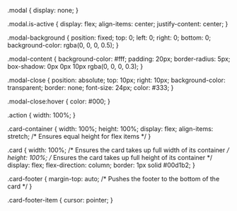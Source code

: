 .modal {
  display: none;
}

.modal.is-active {
  display: flex;
  align-items: center;
  justify-content: center;
}

.modal-background {
  position: fixed;
  top: 0;
  left: 0;
  right: 0;
  bottom: 0;
  background-color: rgba(0, 0, 0, 0.5);
}

.modal-content {
  background-color: #fff;
  padding: 20px;
  border-radius: 5px;
  box-shadow: 0px 0px 10px rgba(0, 0, 0, 0.3);
}

.modal-close {
  position: absolute;
  top: 10px;
  right: 10px;
  background-color: transparent;
  border: none;
  font-size: 24px;
  color: #333;
}

.modal-close:hover {
  color: #000;
}

.action {
  width: 100%;
}

.card-container {
  width: 100%;
  height: 100%;
  display: flex;
  align-items: stretch; /* Ensures equal height for flex items */
}

.card {
  width: 100%; /* Ensures the card takes up full width of its container */
  height: 100%; /* Ensures the card takes up full height of its container */
  display: flex;
  flex-direction: column;
  border: 1px solid #00d1b2;
}

.card-footer {
  margin-top: auto; /* Pushes the footer to the bottom of the card */
}

.card-footer-item {
  cursor: pointer;
}
